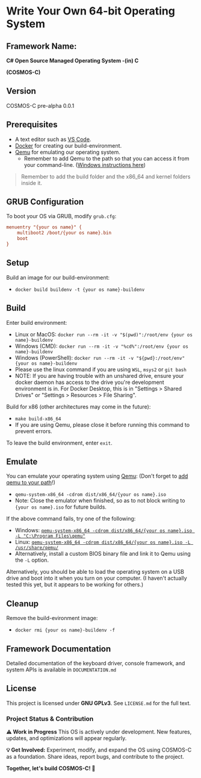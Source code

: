 # Write Your Own 64-bit Operating System

## Framework Name:
**C# Open Source Managed Operating System -(in) C**

**(COSMOS-C)**

## Version
COSMOS-C pre-alpha 0.0.1

## Prerequisites

 - A text editor such as [VS Code](https://code.visualstudio.com/).
 - [Docker](https://www.docker.com/) for creating our build-environment.
 - [Qemu](https://www.qemu.org/) for emulating our operating system.
   - Remember to add Qemu to the path so that you can access it from your command-line. ([Windows instructions here](https://dev.to/whaleshark271/using-qemu-on-windows-10-home-edition-4062))
 >Remember to add the build folder and the x86_64 and kernel folders inside it.

## GRUB Configuration

To boot your OS via GRUB, modify `grub.cfg`:

```cfg
menuentry "{your os name}" {
    multiboot2 /boot/{your os name}.bin
    boot
}
```

## Setup

Build an image for our build-environment:
 - `docker build buildenv -t {your os name}-buildenv`

## Build

Enter build environment:
 - Linux or MacOS: `docker run --rm -it -v "$(pwd)":/root/env {your os name}-buildenv`
 - Windows (CMD): `docker run --rm -it -v "%cd%":/root/env {your os name}-buildenv`
 - Windows (PowerShell): `docker run --rm -it -v "${pwd}:/root/env" {your os name}-buildenv`
 - Please use the linux command if you are using `WSL`, `msys2` or `git bash`
 - NOTE: If you are having trouble with an unshared drive, ensure your docker daemon has access to the drive you're development environment is in. For Docker Desktop, this is in "Settings > Shared Drives" or "Settings > Resources > File Sharing".

Build for x86 (other architectures may come in the future):
 - `make build-x86_64`
 - If you are using Qemu, please close it before running this command to prevent errors.

To leave the build environment, enter `exit`.

## Emulate

You can emulate your operating system using [Qemu](https://www.qemu.org/): (Don't forget to [add qemu to your path](https://dev.to/whaleshark271/using-qemu-on-windows-10-home-edition-4062#:~:text=2.-,Add%20Qemu%20path%20to%20environment%20variables%20settings,-Copy%20the%20Qemu)!)

 - `qemu-system-x86_64 -cdrom dist/x86_64/{your os name}.iso`
 - Note: Close the emulator when finished, so as to not block writing to `{your os name}.iso` for future builds.

If the above command fails, try one of the following:
 - Windows: [`qemu-system-x86_64 -cdrom dist/x86_64/{your os name}.iso -L "C:\Program Files\qemu"`](https://stackoverflow.com/questions/66266448/qemu-could-not-load-pc-bios-bios-256k-bin)
 - Linux: [`qemu-system-x86_64 -cdrom dist/x86_64/{your os name}.iso -L /usr/share/qemu/`](https://unix.stackexchange.com/questions/134893/cannot-start-kvm-vm-because-missing-bios)
 - Alternatively, install a custom BIOS binary file and link it to Qemu using the `-L` option.

Alternatively, you should be able to load the operating system on a USB drive and boot into it when you turn on your computer. (I haven't actually tested this yet, but it appears to be working for others.)

## Cleanup

Remove the build-evironment image:
 - `docker rmi {your os name}-buildenv -f`

## Framework Documentation

Detailed documentation of the keyboard driver, console framework, and system APIs is available in `DOCUMENTATION.md`

## License

This project is licensed under **GNU GPLv3**. See `LICENSE.md` for the full text.

### Project Status & Contribution
**⚠️ Work in Progress**
This OS is actively under development. New features, updates, and optimizations will appear regularly.

**💡 Get Involved:**
Experiment, modify, and expand the OS using COSMOS-C as a foundation.
Share ideas, report bugs, and contribute to the project.

**Together, let's build COSMOS-C! 🌟**
